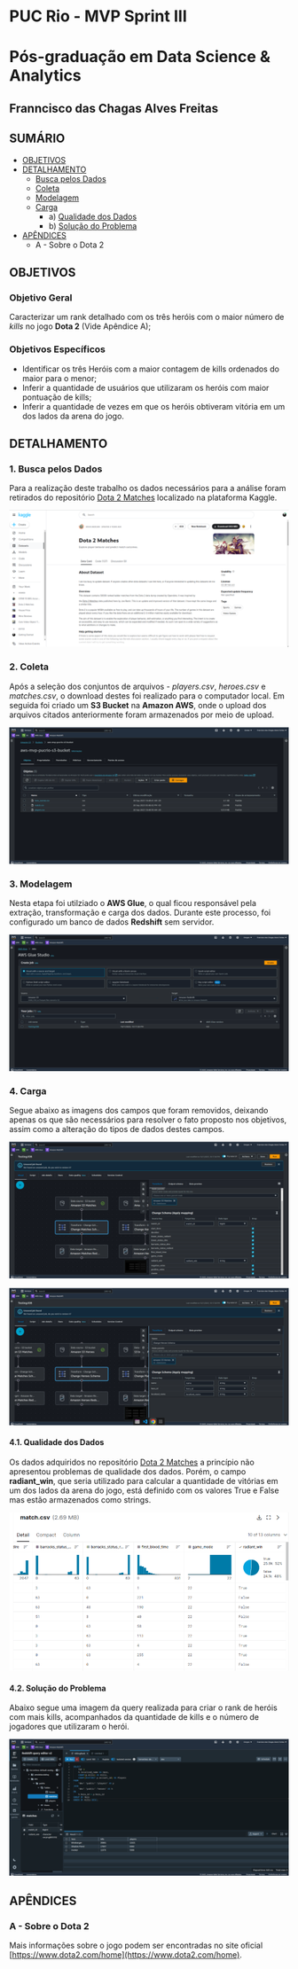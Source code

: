 # PUC Rio - MVP Sprint III
# Pós-graduação em Data Science & Analytics
## Franncisco das Chagas Alves Freitas
## SUMÁRIO

- [OBJETIVOS](https://github.com/sunfreitas/puc-rio-mvp-iii-data-science-analytics/tree/main#objetivos)
- [DETALHAMENTO](https://github.com/sunfreitas/puc-rio-mvp-iii-data-science-analytics/tree/main#detalhamento)
  - [Busca pelos Dados](https://github.com/sunfreitas/puc-rio-mvp-iii-data-science-analytics/blob/main/README.md#1-busca-pelos-dados)
  - [Coleta](https://github.com/sunfreitas/puc-rio-mvp-iii-data-science-analytics/blob/main/README.md#2-coleta)
  - [Modelagem](https://github.com/sunfreitas/puc-rio-mvp-iii-data-science-analytics/blob/main/README.md#3-modelagem)
  - [Carga](https://github.com/sunfreitas/puc-rio-mvp-iii-data-science-analytics/blob/main/README.md#4-carga)
      - a) [Qualidade dos Dados](https://github.com/sunfreitas/puc-rio-mvp-iii-data-science-analytics/blob/main/README.md#41-qualidade-dos-dados)
      - b) [Solução do Problema](https://github.com/sunfreitas/puc-rio-mvp-iii-data-science-analytics/blob/main/README.md#42-solu%C3%A7%C3%A3o-do-problema)
- [APÊNDICES](https://github.com/sunfreitas/puc-rio-mvp-iii-data-science-analytics/blob/main/README.md#ap%C3%AAndices)
  - A - Sobre o Dota 2

## OBJETIVOS
### Objetivo Geral
Caracterizar um rank detalhado com os três heróis com o maior número de *kills* no jogo **Dota 2** (Vide Apêndice A);

### Objetivos Específicos
- Identificar os três Heróis com a maior contagem de kills ordenados do maior para o menor;
- Inferir a quantidade de usuários que utilizaram os heróis com maior pontuação de kills;
- Inferir a quantidade de vezes em que os heróis obtiveram vitória em um dos lados da arena do jogo.

## DETALHAMENTO

### 1. Busca pelos Dados

Para a realização deste trabalho os dados necessários para a análise foram retirados do repositório [Dota 2 Matches](https://www.kaggle.com/datasets/devinanzelmo/dota-2-matches) localizado na plataforma Kaggle.

![](https://github.com/sunfreitas/puc-rio-mvp-iii-data-science-analytics/blob/main/Screenshot%20from%202023-10-01%2023-47-00.png)

### 2. Coleta

Após a seleção dos conjuntos de arquivos - *players.csv*, *heroes.csv* e *matches.csv*, o download destes foi realizado para o computador local. Em seguida foi criado um **S3 Bucket** na **Amazon AWS**, onde o upload dos arquivos citados anteriormente foram armazenados por meio de upload.

![](https://github.com/sunfreitas/puc-rio-mvp-iii-data-science-analytics/blob/main/Screenshot%20from%202023-10-01%2023-00-52.png)

### 3. Modelagem
Nesta etapa foi utilziado o **AWS Glue**, o qual ficou responsável pela extração, transformação e carga dos dados. Durante este processo, foi configurado um banco de dados **Redshift** sem servidor.

![](https://github.com/sunfreitas/puc-rio-mvp-iii-data-science-analytics/blob/main/Screenshot%20from%202023-10-01%2023-57-26.png)

### 4. Carga

Segue abaixo as imagens dos campos que foram removidos, deixando apenas os que são necessários para resolver o fato proposto nos objetivos, assim como a alteração do tipos de dados destes campos.

![Resultado Final](https://github.com/sunfreitas/puc-rio-mvp-iii-data-science-analytics/blob/main/Screenshot%20from%202023-10-01%2022-59-55.png)


![](https://github.com/sunfreitas/puc-rio-mvp-iii-data-science-analytics/blob/main/Screenshot%20from%202023-10-01%2023-00-02.png)

#### 4.1. Qualidade dos Dados

Os dados adquiridos no repositório [Dota 2 Matches](https://www.kaggle.com/datasets/devinanzelmo/dota-2-matches) a princípio não apresentou problemas de qualidade dos dados. Porém, o campo 
**radiant_win**, que seria utilizado para calcular a quantidade de vitórias em um dos lados da arena do jogo, está definido com os valores True e False mas estão armazenados como strings.

![](https://github.com/sunfreitas/puc-rio-mvp-iii-data-science-analytics/blob/main/Screenshot%20from%202023-10-02%2000-01-15.png)
#### 4.2. Solução do Problema

Abaixo segue uma imagem da query realizada para criar o rank de heróis com mais kills, acompanhados da quantidade de kills e o número de jogadores que utilizaram o herói.

![Resultado Final](https://github.com/sunfreitas/puc-rio-mvp-iii-data-science-analytics/blob/main/Screenshot%20from%202023-10-01%2022-58-39.png)

## APÊNDICES

### A - Sobre o Dota 2

Mais informações sobre o jogo podem ser encontradas no site oficial [https://www.dota2.com/home](https://www.dota2.com/home).
